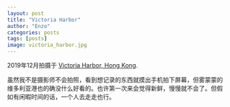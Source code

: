 ```yaml
---
layout: post
title: "Victoria Harbor"
author: "Enzo"
categories: posts
tags: [posts]
image: victoria_harbor.jpg
---
```


2019年12月拍摄于 [Victoria Harbor, Hong Kong](https://www.google.com/maps/@22.2834458,114.1689545,17z).

虽然我不是摄影师不会拍照，看到想记录的东西就摸出手机拍下屏幕，但雾蒙蒙的维多利亚港也的确没什么好看的。也许第一次来会觉得新鲜，慢慢就不会了。但假如有闲暇时间的话，一个人去走走也行。

